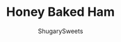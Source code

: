 ---
layout: ../../layouts/MarkdownPostLayout.astro
title: Honey Baked Ham
author: ShugarySweets
pubDate: 2023-01-05
description: "This Honey Baked Ham is juicy, tender, and perfectly caramelized. It’s easy to make, and has a mouthwatering honey brown sugar glaze. If you’re looking for a holiday meal, look no further."
image_url: https://www.shugarysweets.com/wp-content/uploads/2023/02/honey-baked-ham-facebook.jpg
tags: ["Main Dish","American"]
calories: 732
protein: 101
carbohydrates: 31
fats: 23
fiber: 0
ingredients: ["10 pound spiral-cut ham","1 cup light brown sugar, packed","½ cup orange juice","¼ cup honey","1 teaspoon ground cinnamon","¼ teaspoon nutmeg","¼ teaspoon ground cloves"]
serves: 10
time: "2 hours 40 minutes"
prepTime: "10 minutes"
instructions: ["Preheat oven to 325℉. Remove the plastic disc on the cut side of the ham if there is one. Add the ham to a large roasting pan or 9”x13” with the cut side down. Cover tightly with foil.","Bake ham for 10-14 minutes per pound for a fully cooked ham or until internal temp reaches 110 degrees F. (for a 10 pound ham this takes about 2 hours)","When the ham has about 30 minutes left of baking time, combine brown sugar, orange juice, honey, cinnamon, nutmeg and cloves in a small saucepan. Simmer over medium heat, whisking frequently, until sugar is dissolved and glaze is thickened, about 3-5 minutes.","Remove the ham from the oven. Uncover it and add glaze to the ham. Return the ham to the oven and continue to bake, uncovered, until internal temperature reaches 145℉.","Remove the ham from the oven and let it rest for 15-20 minutes."]
nutrition: ["732 calories","31 grams carbohydrates","290 milligrams cholesterol","23 grams fat","0 grams fiber","101 grams protein","4 grams saturated fat","4437 milligrams sodium","31 grams sugar","0 grams trans fat","12 grams unsaturated fat"]
---